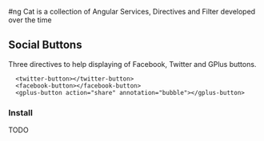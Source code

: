 #ng Cat is a collection of Angular Services, Directives and Filter developed over the time

## Social Buttons

Three directives to help displaying of Facebook, Twitter and GPlus buttons.

```
  <twitter-button></twitter-button> 
  <facebook-button></facebook-button>
  <gplus-button action="share" annotation="bubble"></gplus-button>
```

### Install

TODO

###
